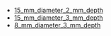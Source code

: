 * [15_mm_diameter_2_mm_depth](15_mm_diameter_2_mm_depth)
* [15_mm_diameter_3_mm_depth](15_mm_diameter_3_mm_depth)
* [8_mm_diameter_3_mm_depth](8_mm_diameter_3_mm_depth)
